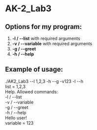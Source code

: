 # AK-2_Lab3

Options for my program:  
-

1. **-l / --list** with required arguments
2. **-v / --variable** with required arguments
3. **-g / --greet**
4. **-h / --help**

Example of usage:
-

./AK2_Lab3 --l 1,2,3 -h --g -v123 -l --h  
  list = 1,2,3  
  Help. Allowed commands:  
  -l / --list  
  -v / --variable  
  -g / --greet  
  -h / --help  
  Hello user!  
  variable = 123